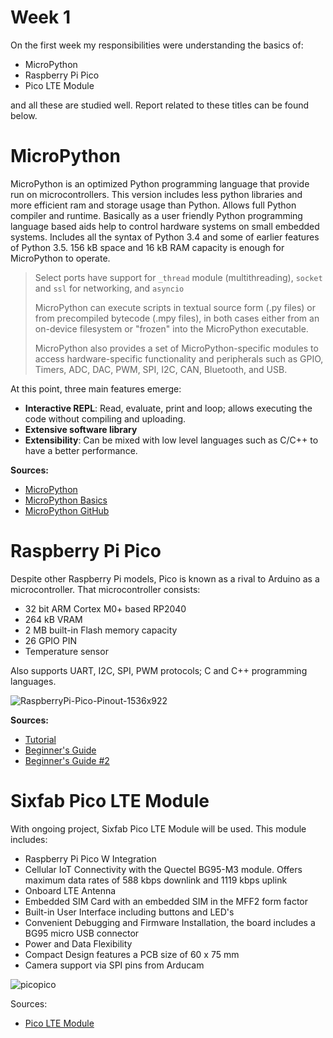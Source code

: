 # Week 1

On the first week my responsibilities were understanding the basics of:
-   MicroPython
-   Raspberry Pi Pico
-   Pico LTE Module

and all these are studied well. Report related to these titles can be found below.


# MicroPython
MicroPython is an optimized Python programming language that provide run on microcontrollers. This version includes less python libraries and more efficient ram and storage usage than Python. Allows full Python compiler and runtime. Basically as a user friendly Python programming language based aids help to control hardware systems on small embedded systems. Includes all the syntax of Python 3.4 and some of earlier features of Python 3.5. 156 kB space and 16 kB RAM capacity is enough for MicroPython to operate.

> Select ports have support for `_thread` module (multithreading), `socket` and `ssl` for networking, and `asyncio`
>
> MicroPython can execute scripts in textual source form (.py files) or from precompiled bytecode (.mpy files), in both cases either from an on-device filesystem or "frozen" into the MicroPython executable.
> 
> MicroPython also provides a set of MicroPython-specific modules to access hardware-specific functionality and peripherals such as GPIO, Timers, ADC, DAC, PWM, SPI, I2C, CAN, Bluetooth, and USB.

At this point, three main features emerge:

 - **Interactive REPL**: Read, evaluate, print and loop; allows executing the code without compiling and uploading.
 - **Extensive software library**
 - **Extensibility**: Can be mixed with low level languages such as C/C++ to have a better performance.

**Sources:**
 - [MicroPython](https://micropython.org/)
 - [MicroPython Basics](https://www.digikey.com/en/maker/projects/micropython-basics-what-is-micropython/1f60afd88e6b44c0beb0784063f664fc)
 - [MicroPython GitHub](https://github.com/micropython/micropython)


# Raspberry Pi Pico
Despite other Raspberry Pi models, Pico is known as a rival to Arduino as a microcontroller. That microcontroller consists:

 - 32 bit ARM Cortex M0+ based RP2040 
 - 264 kB VRAM
 - 2 MB built-in Flash memory capacity
 - 26 GPIO PIN
 - Temperature sensor

Also supports UART, I2C, SPI, PWM protocols; C and C++ programming languages.

![RaspberryPi-Pico-Pinout-1536x922](https://github.com/mnyilmaz/Embedded-Linux/assets/68549106/d08d4e1a-7197-4370-bda5-b8af237ea154)

**Sources:**
 - [Tutorial](https://randomnerdtutorials.com/raspberry-pi-pico-vs-code-micropython/#:~:text=If%20you%20like%20to%20program,simpler%20IDEs%2C%20like%20Thonny%20IDE.)
 - [Beginner's Guide](https://maker.robotistan.com/raspberry-pi-pico/)
 - [Beginner's Guide #2](https://omerfarukyildiz.com/raspberry-pi-pico-nedir/)


# Sixfab Pico LTE Module
With ongoing project,  Sixfab Pico LTE Module will be used. This module includes:

-   Raspberry Pi Pico W Integration
-   Cellular IoT Connectivity with the Quectel BG95-M3 module. Offers maximum data rates of 588 kbps downlink and 1119 kbps uplink
-   Onboard LTE Antenna
-   Embedded SIM Card with an embedded SIM in the MFF2 form factor
-   Built-in User Interface including buttons and LED's
-   Convenient Debugging and Firmware Installation, the board includes a BG95 micro USB connector
-   Power and Data Flexibility
-   Compact Design features a PCB size of 60 x 75 mm
-   Camera support via SPI pins from Arducam
  
![picopico](https://github.com/mnyilmaz/Embedded-Linux/assets/68549106/c5c5204f-9f6f-49df-b94f-396b7a845b85)

Sources:

 - [Pico LTE Module](https://docs.sixfab.com/docs/sixfab-pico-lte-introduction)
